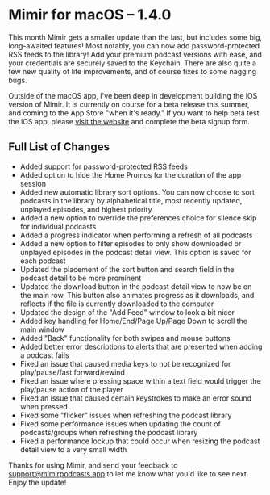 # Mimir for macOS – 1.4.0

This month Mimir gets a smaller update than the last, but includes some big, long-awaited features! Most notably, you can now add password-protected RSS feeds to the library! Add your premium podcast versions with ease, and your credentials are securely saved to the Keychain. There are also quite a few new quality of life improvements, and of course fixes to some nagging bugs. 

Outside of the macOS app, I've been deep in development building the iOS version of Mimir. It is currently on course for a beta release this summer, and coming to the App Store "when it's ready." If you want to help beta test the iOS app, please [visit the website](https://mimirpodcasts.app) and complete the beta signup form.


## Full List of Changes
- Added support for password-protected RSS feeds
- Added option to hide the Home Promos for the duration of the app session
- Added new automatic library sort options. You can now choose to sort podcasts in the library by alphabetical title, most recently updated, unplayed episodes, and highest priority
- Added a new option to override the preferences choice for silence skip for individual podcasts
- Added a progress indicator when performing a refresh of all podcasts
- Added a new option to filter episodes to only show downloaded or unplayed episodes in the podcast detail view. This option is saved for each podcast
- Updated the placement of the sort button and search field in the podcast detail to be more prominent
- Updated the download button in the podcast detail view to now be on the main row. This button also animates progress as it downloads, and reflects if the file is currently downloaded to the computer
- Updated the design of the "Add Feed" window to look a bit nicer
- Added key handling for Home/End/Page Up/Page Down to scroll the main window
- Added "Back" functionality for both swipes and mouse buttons
- Added better error descriptions to alerts that are presented when adding a podcast fails
- Fixed an issue that caused media keys to not be recognized for play/pause/fast forward/rewind
- Fixed an issue where pressing space within a text field would trigger the play/pause action of the player
- Fixed an issue that caused certain keystrokes to make an error sound when pressed
- Fixed some "flicker" issues when refreshing the podcast library
- Fixed some performance issues when updating the count of podcasts/groups when refreshing the podcast library
- Fixed a performance lockup that could occur when resizing the podcast detail view to a very small width

Thanks for using Mimir, and send your feedback to [support@mimirpodcasts.app](mailto:support@mimirpodcasts.app) to let me know what you'd like to see next. Enjoy the update!
